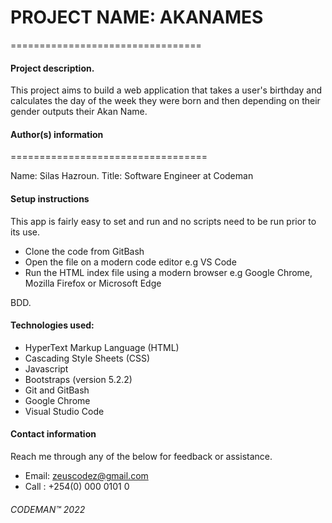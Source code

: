 # PROJECT NAME: AKANAMES #
=================================

#### Project description. ####
This project aims to build a web application that takes a user's birthday and calculates the day of the week they were born and then depending on their gender outputs their Akan Name.

#### Author(s) information ####
==================================

Name: Silas Hazroun.
Title: Software Engineer at Codeman


#### Setup instructions ####
This app is fairly easy to set and run and no scripts need to be run prior to its use.
- Clone the code from GitBash
- Open the file on a modern code editor e.g VS Code
- Run the HTML index file using a modern browser e.g Google Chrome, Mozilla Firefox or Microsoft Edge
  

BDD.

#### Technologies used: ####
- HyperText Markup Language (HTML)
- Cascading Style Sheets (CSS)
- Javascript
- Bootstraps (version 5.2.2)
- Git and GitBash
- Google Chrome
- Visual Studio Code


#### Contact information ####
Reach me through any of the below for feedback or assistance.
- Email: zeuscodez@gmail.com
- Call : +254(0) 000 0101 0


###### CODEMAN™ 2022 ######
